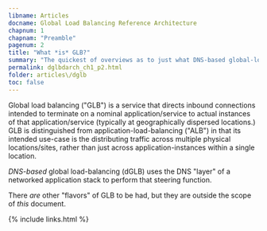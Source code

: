 ```yaml
---
libname: Articles
docname: Global Load Balancing Reference Architecture
chapnum: 1
chapnam: "Preamble"
pagenum: 2
title: "What *is* GLB?"
summary: "The quickest of overviews as to just what DNS-based global-load-balancing actually *is*."
permalink: dglbdarch_ch1_p2.html
folder: articles\/dglb
toc: false
---
```


Global load balancing ("GLB") is a service that directs inbound connections intended to terminate on a nominal application/service to actual instances of that application/service (typically at geographically dispersed locations.) GLB is distinguished from application-load-balancing ("ALB") in that its intended use-case is the distributing traffic across multiple physical locations/sites, rather than just across application-instances within a single location.

*DNS-based* global load-balancing (dGLB) uses the DNS "layer" of a networked application stack to perform that steering function.

There *are* other "flavors" of GLB to be had, but they are outside the scope of *this* document.


{% include links.html %}